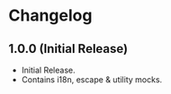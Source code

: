 # Changelog

## 1.0.0 (Initial Release)
* Initial Release.
* Contains i18n, escape & utility mocks.

